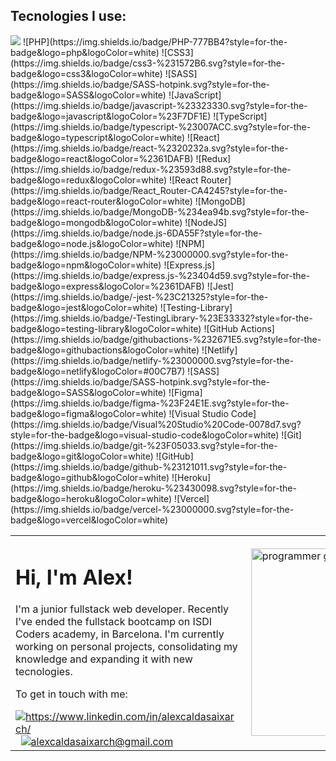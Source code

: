 

<table>
    <tbody>
        <tr>
            <td>
                <h1>Hi, I'm Alex!</h1>
                <p> I'm a junior fullstack web developer. Recently I've ended the fullstack bootcamp on ISDI Coders academy, in Barcelona. I'm currently working on personal projects, consolidating my knowledge and expanding it with new tecnologies.</p>
                <p>To get in touch with me:</p>
                <a href="https://www.linkedin.com/in/alexcaldasaixarch/">
                    <img src="https://img.shields.io/badge/LinkedIn-blue?style=for-the-badge&logo=linkedin&logoColor=white" alt="https://www.linkedin.com/in/alexcaldasaixarch/" />
                </a>
                &nbsp;
                <a href="mailto:alexcaldasaixarch@gmail.com">
                    <img src="https://img.shields.io/badge/Gmail-D14836?style=for-the-badge&logo=gmail&logoColor=white" alt="alexcaldasaixarch@gmail.com" />
                </a>
            </td>
            <td>
                <img src="https://media3.giphy.com/media/765ccrAiB0g9z6EApL/giphy.gif?cid=790b7611a879a08fcb1743b7033ae0977fe66a773c8e19ac&rid=giphy.gif&ct=g" width="300" alt="programmer gif" align="right" />
            </td>
        </tr>
        <tr>
            <h2>Tecnologies I use:</h2>
            <p>
<img src="https://img.shields.io/badge/html5-%23E34F26.svg?style=for-the-badge&logo=html5&logoColor=white" />
![PHP](https://img.shields.io/badge/PHP-777BB4?style=for-the-badge&logo=php&logoColor=white)
![CSS3](https://img.shields.io/badge/css3-%231572B6.svg?style=for-the-badge&logo=css3&logoColor=white)
![SASS](https://img.shields.io/badge/SASS-hotpink.svg?style=for-the-badge&logo=SASS&logoColor=white)
![JavaScript](https://img.shields.io/badge/javascript-%23323330.svg?style=for-the-badge&logo=javascript&logoColor=%23F7DF1E)
![TypeScript](https://img.shields.io/badge/typescript-%23007ACC.svg?style=for-the-badge&logo=typescript&logoColor=white)
![React](https://img.shields.io/badge/react-%2320232a.svg?style=for-the-badge&logo=react&logoColor=%2361DAFB)
![Redux](https://img.shields.io/badge/redux-%23593d88.svg?style=for-the-badge&logo=redux&logoColor=white)
![React Router](https://img.shields.io/badge/React_Router-CA4245?style=for-the-badge&logo=react-router&logoColor=white)
![MongoDB](https://img.shields.io/badge/MongoDB-%234ea94b.svg?style=for-the-badge&logo=mongodb&logoColor=white)
![NodeJS](https://img.shields.io/badge/node.js-6DA55F?style=for-the-badge&logo=node.js&logoColor=white)
![NPM](https://img.shields.io/badge/NPM-%23000000.svg?style=for-the-badge&logo=npm&logoColor=white)
![Express.js](https://img.shields.io/badge/express.js-%23404d59.svg?style=for-the-badge&logo=express&logoColor=%2361DAFB)
![Jest](https://img.shields.io/badge/-jest-%23C21325?style=for-the-badge&logo=jest&logoColor=white)
![Testing-Library](https://img.shields.io/badge/-TestingLibrary-%23E33332?style=for-the-badge&logo=testing-library&logoColor=white)
![GitHub Actions](https://img.shields.io/badge/githubactions-%232671E5.svg?style=for-the-badge&logo=githubactions&logoColor=white)
![Netlify](https://img.shields.io/badge/netlify-%23000000.svg?style=for-the-badge&logo=netlify&logoColor=#00C7B7)
![SASS](https://img.shields.io/badge/SASS-hotpink.svg?style=for-the-badge&logo=SASS&logoColor=white)
![Figma](https://img.shields.io/badge/figma-%23F24E1E.svg?style=for-the-badge&logo=figma&logoColor=white)
![Visual Studio Code](https://img.shields.io/badge/Visual%20Studio%20Code-0078d7.svg?style=for-the-badge&logo=visual-studio-code&logoColor=white)
![Git](https://img.shields.io/badge/git-%23F05033.svg?style=for-the-badge&logo=git&logoColor=white)
![GitHub](https://img.shields.io/badge/github-%23121011.svg?style=for-the-badge&logo=github&logoColor=white)
![Heroku](https://img.shields.io/badge/heroku-%23430098.svg?style=for-the-badge&logo=heroku&logoColor=white)
![Vercel](https://img.shields.io/badge/vercel-%23000000.svg?style=for-the-badge&logo=vercel&logoColor=white)
            </p>
        </tr>
    </tbody>
</table>     

